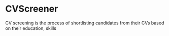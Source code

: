 # CVScreener
 CV screening is the process of shortlisting candidates from their CVs based on their education, skills
